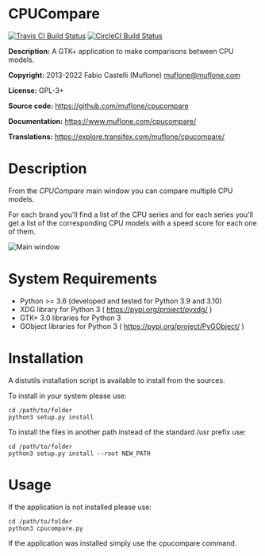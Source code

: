 # CPUCompare

[![Travis CI Build Status](https://img.shields.io/travis/com/muflone/cpucompare/master.svg)](https://www.travis-ci.com/github/muflone/cpucompare)
[![CircleCI Build Status](https://img.shields.io/circleci/project/github/muflone/cpucompare/master.svg)](https://circleci.com/gh/muflone/cpucompare)

**Description:** A GTK+ application to make comparisons between CPU models.

**Copyright:** 2013-2022 Fabio Castelli (Muflone) <muflone@muflone.com>

**License:** GPL-3+

**Source code:** https://github.com/muflone/cpucompare

**Documentation:** https://www.muflone.com/cpucompare/

**Translations:** https://explore.transifex.com/muflone/cpucompare/

# Description

From the *CPUCompare* main window you can compare multiple CPU models.

For each brand you'll find a list of the CPU series and for each series you'll
get a list of the corresponding CPU models with a speed score for each one of
them.

![Main window](https://www.muflone.com/resources/cpucompare/archive/latest/english/main.png)

# System Requirements

* Python >= 3.6 (developed and tested for Python 3.9 and 3.10)
* XDG library for Python 3 ( https://pypi.org/project/pyxdg/ )
* GTK+ 3.0 libraries for Python 3
* GObject libraries for Python 3 ( https://pypi.org/project/PyGObject/ )

# Installation

A distutils installation script is available to install from the sources.

To install in your system please use:

    cd /path/to/folder
    python3 setup.py install

To install the files in another path instead of the standard /usr prefix use:

    cd /path/to/folder
    python3 setup.py install --root NEW_PATH

# Usage

If the application is not installed please use:

    cd /path/to/folder
    python3 cpucompare.py

If the application was installed simply use the cpucompare command.
